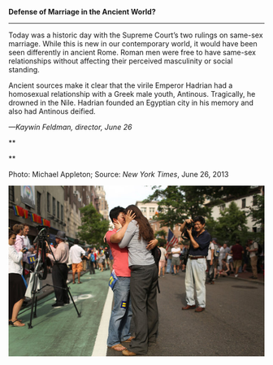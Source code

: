 **Defense of Marriage in the Ancient World?**

****

Today was a historic day with the Supreme Court’s two rulings on same-sex marriage. While this is new in our contemporary world, it would have been seen differently in ancient Rome. Roman men were free to have same-sex relationships without affecting their perceived masculinity or social standing. 

Ancient sources make it clear that the virile Emperor Hadrian had a homosexual relationship with a Greek male youth, Antinous. Tragically, he drowned in the Nile. Hadrian founded an Egyptian city in his memory and also had Antinous deified.

*—Kaywin Feldman, director, June 26*

**

**

Photo: Michael Appleton; Source: *New York Times*, June 26, 2013

![](../images/NewsFlash_Feldman_Hadrian6.26EDIT-1.jpeg)
